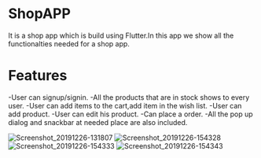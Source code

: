 # ShopAPP
It is a shop app which is build using Flutter.In this app we show all the functionalties needed for a shop app.

# Features
-User can signup/signin.
-All the products that are in stock shows to every user.
-User can add items to the cart,add item in the wish list.
-User can add product.
-User can edit his product.
-Can place a order.
-All the pop up dialog and snackbar at needed place are also included.



![Screenshot_20191226-131807](https://user-images.githubusercontent.com/46326728/71472257-5a628480-27f8-11ea-84ee-20164bcdbb50.jpg)
![Screenshot_20191226-154328](https://user-images.githubusercontent.com/46326728/71472260-5afb1b00-27f8-11ea-8bdb-97e79d3c3643.jpg)
![Screenshot_20191226-154333](https://user-images.githubusercontent.com/46326728/71472261-5b93b180-27f8-11ea-8d9d-f1ee8e822d00.jpg)
![Screenshot_20191226-154343](https://user-images.githubusercontent.com/46326728/71472262-5b93b180-27f8-11ea-80aa-0c828b9dd0f3.jpg)





